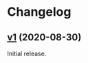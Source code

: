 Changelog
=========

## [v1](https://github.com/isaul32/ckeditor5-math/compare/v1...v1) (2020-08-30)

Initial release.
